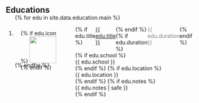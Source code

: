 <h2 id="education" style="margin: 2px 0px -15px;">Educations</h2>

<div class="publications">
<ol class="bibliography">

{% for edu in site.data.education.main %}

<li>

<div class="pub-row" style="display: flex; align-items: flex-start; height: 80px;">
  <div class="col-sm-3 abbr" style="position: relative; padding-right: 15px; padding-left: 15px; padding-top: 10px">
    {% if edu.icon %} 
    <img src="{{ edu.icon }}" style="width: 70px; height: auto;">
    {% endif %}
  </div>
  <div class="col-sm-9" style="position: relative; padding-right: 15px; padding-left: 20px;">
    <div style="display: flex; justify-content: space-between; width: 100%;">
      {% if edu.title %} 
      <div class="title"><a href="#">{{ edu.title }}</a></div>
      {% endif %}
      {% if edu.duration %} 
      <div class="duration" style="color: gray;">{{ edu.duration }}</div>
      {% endif %}
    </div>
    {% if edu.school %} 
    <div class="school">{{ edu.school }}</div>
    {% endif %}
    {% if edu.location %} 
    <div class="location">{{ edu.location }}</div>
    {% endif %}
    {% if edu.notes %}
    <div class="notes">   
      {{ edu.notes | safe }}
    </div>
    {% endif %}
  </div>
</div>

</li>
<!-- <br> -->

{% endfor %}

</ol>
</div>
